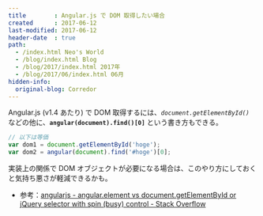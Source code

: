 ```yaml
---
title        : Angular.js で DOM 取得したい場合
created      : 2017-06-12
last-modified: 2017-06-12
header-date  : true
path:
  - /index.html Neo's World
  - /blog/index.html Blog
  - /blog/2017/index.html 2017年
  - /blog/2017/06/index.html 06月
hidden-info:
  original-blog: Corredor
---
```


Angular.js (v1.4 あたり) で DOM 取得するには、_`document.getElementById()`_ などの他に、__`angular(document).find()[0]`__ という書き方もできる。

```javascript
// 以下は等価
var dom1 = document.getElementById('hoge');
var dom2 = angular(document).find('#hoge')[0];
```

実装上の関係で DOM オブジェクトが必要になる場合は、このやり方にしておくと気持ち悪さが軽減できるかも。

- 参考：[angularjs - angular.element vs document.getElementById or jQuery selector with spin (busy) control - Stack Overflow](https://stackoverflow.com/questions/17230242/angular-element-vs-document-getelementbyid-or-jquery-selector-with-spin-busy-c/35985119#35985119)
